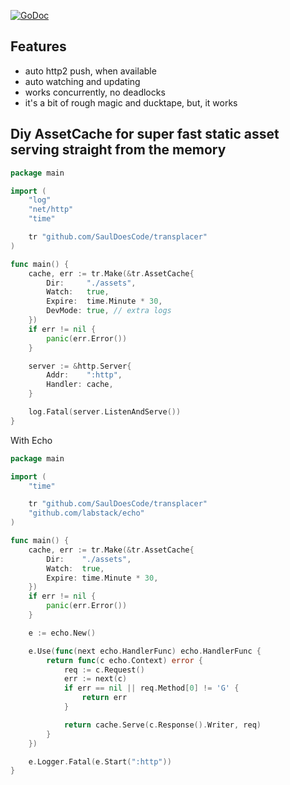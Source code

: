 [![GoDoc](http://img.shields.io/badge/go-documentation-blue.svg?style=flat-square)](http://godoc.org/github.com/SaulDoesCode/transplacer)

## Features

* auto http2 push, when available
* auto watching and updating
* works concurrently, no deadlocks
* it's a bit of rough magic and ducktape, but, it works


## Diy AssetCache for super fast static asset serving straight from the memory
```go
package main

import (
	"log"
	"net/http"
	"time"

	tr "github.com/SaulDoesCode/transplacer"
)

func main() {
	cache, err := tr.Make(&tr.AssetCache{
		Dir:     "./assets",
		Watch:   true,
		Expire:  time.Minute * 30,
		DevMode: true, // extra logs
	})
	if err != nil {
		panic(err.Error())
	}

	server := &http.Server{
		Addr:    ":http",
		Handler: cache,
	}

	log.Fatal(server.ListenAndServe())
}
```

With Echo 
```go
package main

import (
	"time"

	tr "github.com/SaulDoesCode/transplacer"
	"github.com/labstack/echo"
)

func main() {
	cache, err := tr.Make(&tr.AssetCache{
		Dir:    "./assets",
		Watch:  true,
		Expire: time.Minute * 30,
	})
	if err != nil {
		panic(err.Error())
	}

	e := echo.New()

	e.Use(func(next echo.HandlerFunc) echo.HandlerFunc {
		return func(c echo.Context) error {
			req := c.Request()
			err := next(c)
			if err == nil || req.Method[0] != 'G' {
				return err
			}

			return cache.Serve(c.Response().Writer, req)
		}
	})

	e.Logger.Fatal(e.Start(":http"))
}
```